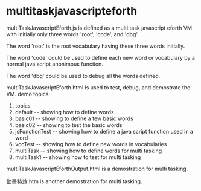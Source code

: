 multitaskjavascripteforth
=========================

multiTaskJavascriptEforth.js is defined as a multi task javascript eforth VM with initially only three words 'root', 'code', and 'dbg'. 

The word 'root' is the root vocabulary having these three words initially.

The word 'code' could be used to define each new word or vocabulary by a normal java script anonimous function.

The word 'dbg' could be used to debug all the words defined.

multiTaskJavascriptEforth.html is used to test, debug, and demostrate the VM.
demo topics:
1. topics
2. default -- showing how to define words
3. basic01 -- showing to define a few basic words
4. basic02 -- showing to test the basic words
5. jsFunctionTest -- showing how to define a java script function used in a word
6. vocTest -- showing how to define new words in vocabularies
7. multiTask -- showing how to define words for multi tasking
8. multiTask1 -- showing how to test for multi tasking

multiTaskJavascriptEforthOutput.html is a demostration for multi tasking.

動畫特效.htm is another demostration for multi tasking.

